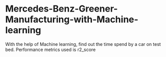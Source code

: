 # Mercedes-Benz-Greener-Manufacturing-with-Machine-learning
With the help of Machine learning, find out the time spend by a car on test bed. Performance metrics used is r2\_score

